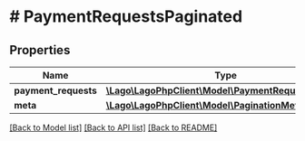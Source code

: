 # # PaymentRequestsPaginated

## Properties

Name | Type | Description | Notes
------------ | ------------- | ------------- | -------------
**payment_requests** | [**\Lago\LagoPhpClient\Model\PaymentRequestObject[]**](PaymentRequestObject.md) |  |
**meta** | [**\Lago\LagoPhpClient\Model\PaginationMeta**](PaginationMeta.md) |  |

[[Back to Model list]](../../README.md#models) [[Back to API list]](../../README.md#endpoints) [[Back to README]](../../README.md)
